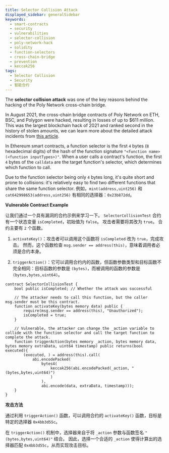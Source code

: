 ```yaml
---
title: Selector Collision Attack
displayed_sidebar: generalSidebar
keywords:
  - smart-contracts
  - security
  - vulnerabilities
  - selector-collision
  - poly-network-hack
  - solidity
  - function-selectors
  - cross-chain-bridge
  - prevention
  - keccak256
tags:
  - Selector Collision
  - Security
  - 智能合约
---
```


The **selector collision attack** was one of the key reasons behind the hacking of the Poly Network cross-chain bridge.

In August 2021, the cross-chain bridge contracts of Poly Network on ETH, BSC, and Polygon were hacked, resulting in losses of up to $611 million. This was the largest blockchain hack of 2021 and ranked second in the history of stolen amounts, we can learn more about the detailed attack incidents from [this article](https://rekt.news/polynetwork-rekt/).

In Ethereum smart contracts, a function selector is the first `4` bytes (`8` hexadecimal digits) of the hash of the function signature `"<function name>(<function inputTypes>)"`. When a user calls a contract's function, the first `4` bytes of the `calldata` are the target function's selector, which determines which function to call.

Due to the function selector being only `4` bytes long, it's quite short and prone to collisions: it's relatively easy to find two different functions that share the same function selector. 例如，`mint(address,uint256)` 和 `cat642998653(address,uint256)` 有相同的选择器：`0x23b872dd`。

**Vulnerable Contract Example**

让我们通过一个具有漏洞的合约示例来学习一下。 `SelectorCollisionTest` 合约有一个状态变量 `isCompleted`，初始值为 `false`。 攻击者需要将其改为 `true`。 合约主要有 `2` 个函数。

1. `activateKey()`：攻击者可以调用这个函数将 `isCompleted` 改为 `true`，完成攻击。 然而，这个函数检查 `msg.sender == address(this)`，意味着调用者必须是合约本身。

2. `triggerAction()`：它可以调用合约内的函数，但函数参数类型和目标函数不完全相同：目标函数的参数是 `(bytes)`，而被调用的函数的参数是 `(bytes,bytes,uint64)`。

```solidity
contract SelectorCollisionTest {
    bool public isCompleted; // Whether the attack was successful

    // The attacker needs to call this function, but the caller msg.sender must be this contract.
    function activateKey(bytes memory data) public {
        require(msg.sender == address(this), "Unauthorized");
        isCompleted = true;
    }

    // Vulnerable, the attacker can change the _action variable to collide with the function selector and call the target function to complete the attack.
    function triggerAction(bytes memory _action, bytes memory data, bytes memory extraData, uint64 timestamp) public returns(bool executed){
        (executed, ) = address(this).call(
            abi.encodePacked(
                bytes4(
                    keccak256(abi.encodePacked(_action, "(bytes,bytes,uint64)")
                    )
                ),
                abi.encode(data, extraData, timestamp)));
    }
}
```

**攻击方法**

通过利用 `triggerAction()` 函数，可以调用合约的 `activateKey()` 函数，目标是特定的选择器 `0x4bb3d55c`。

在 `triggerAction()` 机制中，选择器来自于将 `_action` 参数与函数签名 `"(bytes,bytes,uint64)"` 结合。 因此，选择一个合适的 `_action` 使得计算出的选择器匹配 `0x4bb3d55c`，从而实现攻击目标。
